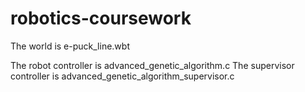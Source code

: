 robotics-coursework
===================

The world is e-puck_line.wbt

The robot controller is advanced_genetic_algorithm.c
The supervisor controller is advanced_genetic_algorithm_supervisor.c
